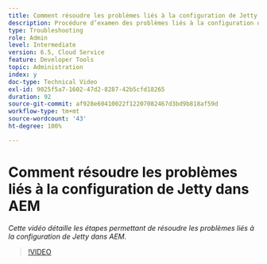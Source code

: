 ```yaml
---
title: Comment résoudre les problèmes liés à la configuration de Jetty dans AEM
description: Procédure d’examen des problèmes liés à la configuration de Jetty.
type: Troubleshooting
role: Admin
level: Intermediate
version: 6.5, Cloud Service
feature: Developer Tools
topic: Administration
index: y
doc-type: Technical Video
exl-id: 9025f5a7-1602-47d2-8287-42b5cfd18265
duration: 92
source-git-commit: af928e60410022f12207082467d3bd9b818af59d
workflow-type: tm+mt
source-wordcount: '43'
ht-degree: 100%

---
```


# Comment résoudre les problèmes liés à la configuration de Jetty dans AEM

*Cette vidéo détaille les étapes permettant de résoudre les problèmes liés à la configuration de Jetty dans AEM.*

>[!VIDEO](https://video.tv.adobe.com/v/335470?quality=12&learn=on)

